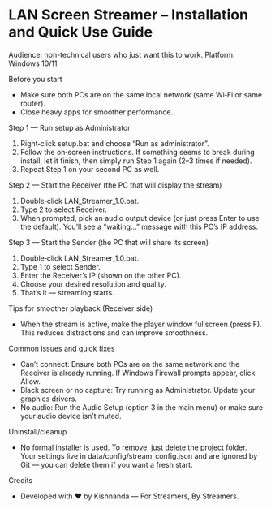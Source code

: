 # LAN Screen Streamer – Installation and Quick Use Guide

Audience: non-technical users who just want this to work.
Platform: Windows 10/11

Before you start
- Make sure both PCs are on the same local network (same Wi‑Fi or same router).
- Close heavy apps for smoother performance.

Step 1 — Run setup as Administrator
1) Right‑click setup.bat and choose “Run as administrator”.
2) Follow the on‑screen instructions. If something seems to break during install, let it finish, then simply run Step 1 again (2–3 times if needed).
3) Repeat Step 1 on your second PC as well.

Step 2 — Start the Receiver (the PC that will display the stream)
1) Double‑click LAN_Streamer_1.0.bat.
2) Type 2 to select Receiver.
3) When prompted, pick an audio output device (or just press Enter to use the default). You’ll see a “waiting…” message with this PC’s IP address.

Step 3 — Start the Sender (the PC that will share its screen)
1) Double‑click LAN_Streamer_1.0.bat.
2) Type 1 to select Sender.
3) Enter the Receiver’s IP (shown on the other PC).
4) Choose your desired resolution and quality.
5) That’s it — streaming starts.

Tips for smoother playback (Receiver side)
- When the stream is active, make the player window fullscreen (press F). This reduces distractions and can improve smoothness.

Common issues and quick fixes
- Can’t connect: Ensure both PCs are on the same network and the Receiver is already running. If Windows Firewall prompts appear, click Allow.
- Black screen or no capture: Try running as Administrator. Update your graphics drivers.
- No audio: Run the Audio Setup (option 3 in the main menu) or make sure your audio device isn’t muted.

Uninstall/cleanup
- No formal installer is used. To remove, just delete the project folder. Your settings live in data/config/stream_config.json and are ignored by Git — you can delete them if you want a fresh start.

Credits
- Developed with ❤️ by Kishnanda — For Streamers, By Streamers.

